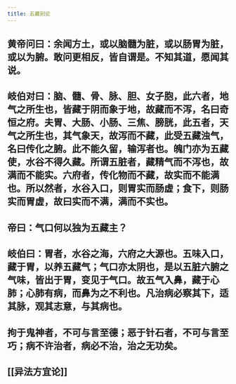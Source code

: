 ```yaml
---
title: 五藏别论
---
```


## 黄帝问曰：余闻方土，或以脑髓为脏，或以肠胃为脏，或以为腑。敢问更相反，皆自谓是。不知其道，愿闻其说。
## 岐伯对曰：脑、髓、骨、脉、胆、女子胞，此六者，地气之所生也，皆藏于阴而象于地，故藏而不泻，名曰奇恒之府。夫胃、大肠、小肠、三焦、膀胱，此五者，天气之所生也，其气象天，故泻而不藏，此受五藏浊气，名曰传化之腑。此不能久留，输泻者也。魄门亦为五藏使，水谷不得久藏。所谓五脏者，藏精气而不泻也，故满而不能实。六府者，传化物而不藏，故实而不能满也。所以然者，水谷入口，则胃实而肠虚；食下，则肠实而胃虚，故曰实而不满，满而不实也。
## 帝曰：气口何以独为五藏主？
## 岐伯曰：胃者，水谷之海，六府之大源也。五味入口，藏于胃，以养五藏气；气口亦太阴也，是以五脏六腑之气味，皆出于胃，变见于气口。故五气入鼻，藏于心肺；心肺有病，而鼻为之不利也。凡治病必察其下，适其脉，观其志意，与其病也。
## 拘于鬼神者，不可与言至德；恶于针石者，不可与言至巧；病不许治者，病必不治，治之无功矣。
## [[异法方宜论]]
